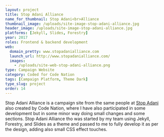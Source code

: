 ```yaml
---
layout: project
title: Stop Adani Alliance
name_for_thumbnail: Stop Adani<br>Alliance
thumbnail_image: /uploads/site-image-stop-adani-alliance.jpg
header_image: /uploads/site-image-stop-adani-alliance.jpg
platforms: [Jekyll, Slides, Forestry]
year: 2017
roles: Frontend & backend development
web:
  domain_pretty: www.stopadanialliance.com
  launch_url: http://www.stopadanialliance.com/
  images:
    - /uploads/site-web-stop-adani-alliance.png
type: Campaign Website
category: Coded for Code Nation
tags: [Campaign Platform, Theme Dark]
type_slug: project
order: 14
---
```


Stop Adani Alliance is a campaign site from the same people at <a href="https://www.stopadani.com/">Stop Adani</a> also created by Code Nation, where I have also participated in some development but in some minor way doing small changes and some sections. Stop Adani Alliance tho was started by my team using Jekyll, Forestry, and Slides as a theme and passed to me to fully develop it as per the design, adding also small CSS effect touches.